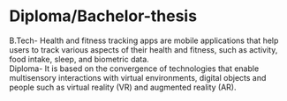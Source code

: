# Diploma/Bachelor-thesis
B.Tech- Health and fitness tracking apps are mobile applications that help users to track various aspects of their health and fitness, such as activity, food intake, sleep, and biometric data.<br />
Diploma- It is based on the convergence of technologies that enable multisensory interactions with virtual environments, digital objects and people such as virtual reality (VR) and augmented reality (AR).
